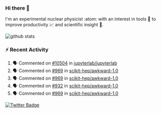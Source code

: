 ### Hi there 👋 

I'm an experimental nuclear physicist :atom: with an interest in tools :wrench: to improve productivity :chart_with_upwards_trend: and scientific insight :telescope:.

![github stats](https://github-readme-stats.vercel.app/api?username=agoose77&show_icons=true&hide_rank=true&hide_title=true&bg_color=30,e76445,904e95&text_color=efe3ec&icon_color=efe3ec)
<!--
**agoose77/agoose77** is a ✨ _special_ ✨ repository because its `README.md` (this file) appears on your GitHub profile.

Here are some ideas to get you started:

- 🔭 I’m currently working on ...
- 🌱 I’m currently learning ...
- 👯 I’m looking to collaborate on ...
- 🤔 I’m looking for help with ...
- 💬 Ask me about ...
- 📫 How to reach me: ...
- 😄 Pronouns: ...
- ⚡ Fun fact: ...
-->

### :zap: Recent Activity
<!--START_SECTION:activity-->
1. 🗣 Commented on [#10504](https://github.com/jupyterlab/jupyterlab/issues/10504) in [jupyterlab/jupyterlab](https://github.com/jupyterlab/jupyterlab)
2. 🗣 Commented on [#969](https://github.com/scikit-hep/awkward-1.0/issues/969) in [scikit-hep/awkward-1.0](https://github.com/scikit-hep/awkward-1.0)
3. 🗣 Commented on [#969](https://github.com/scikit-hep/awkward-1.0/issues/969) in [scikit-hep/awkward-1.0](https://github.com/scikit-hep/awkward-1.0)
4. 🗣 Commented on [#932](https://github.com/scikit-hep/awkward-1.0/issues/932) in [scikit-hep/awkward-1.0](https://github.com/scikit-hep/awkward-1.0)
5. 🗣 Commented on [#969](https://github.com/scikit-hep/awkward-1.0/issues/969) in [scikit-hep/awkward-1.0](https://github.com/scikit-hep/awkward-1.0)
<!--END_SECTION:activity-->


[![Twitter Badge](https://img.shields.io/twitter/follow/agoose77?style=flat-square&logo=Twitter&logoColor=white&color=cornflowerblue)](https://twitter.com/agoose77)
